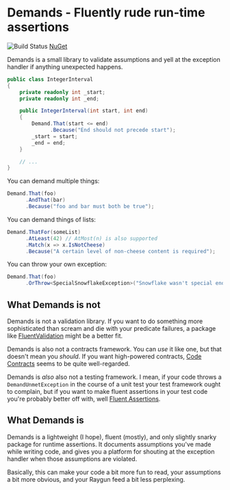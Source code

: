 # Demands - Fluently rude run-time assertions

![Build Status](https://ci.appveyor.com/api/projects/status/f6jb5221y6ueo0ho?svg=true)
[NuGet](https://www.nuget.org/packages/Demands/)

Demands is a small library to validate assumptions and yell at the
exception handler if anything unexpected happens.

```C#
public class IntegerInterval
{
    private readonly int _start;
    private readonly int _end;

    public IntegerInterval(int start, int end)
    {
        Demand.That(start <= end)
              .Because("End should not precede start");
        _start = start;
        _end = end;
    }

    // ...
}
```

You can demand multiple things:

```C#
Demand.That(foo)
      .AndThat(bar)
      .Because("foo and bar must both be true");
```

You can demand things of lists:

```C#
Demand.ThatFor(someList)
      .AtLeast(42) // AtMost(n) is also supported
      .Match(x => x.IsNotCheese)
      .Because("A certain level of non-cheese content is required");
```

You can throw your own exception:

```C#
Demand.That(foo)
      .OrThrow<SpecialSnowflakeException>("Snowflake wasn't special enough");
```

## What Demands is not

Demands is not a validation library. If you want to do something more
sophisticated than scream and die with your predicate failures, a
package like
[FluentValidation](https://github.com/JeremySkinner/FluentValidation)
might be a better fit.

Demands is also not a contracts framework. You can _use_ it like one,
but that doesn't mean  you _should_. If you want high-powered contracts,
[Code Contracts](http://research.microsoft.com/en-us/projects/contracts/) 
seems to be quite well-regarded.

Demands is _also_ also not a testing framework. I mean, if your code
throws a `DemandUnmetException` in the course of a unit test your test
framework ought to complain, but if you want to make fluent assertions
in your test code you're probably better off with, well [Fluent
Assertions](https://github.com/dennisdoomen/FluentAssertions).

## What Demands is

Demands is a lightweight (I hope), fluent (mostly), and only slightly
snarky package for runtime assertions. It documents assumptions you've
made while writing code, and gives you a platform for shouting at the
exception handler when those assumptions are violated.

Basically, this can make your code a bit more fun to read, your
assumptions a bit more obvious, and your Raygun feed a bit less
perplexing.
